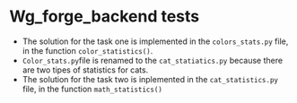 # Wg_forge_backend tests
- The solution for the task one is implemented in the `colors_stats.py` file, in the function `color_statistics()`.
- `Color_stats.py`file is renamed to the `cat_statiatics.py` because there are two tipes of statistics for cats. 
- The solution for the task two is inplemented in the `cat_statistics.py` file, in the function `math_statistics()` 
